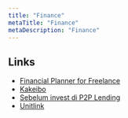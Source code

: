 ```yaml
---
title: "Finance"
metaTitle: "Finance"
metaDescription: "Finance"
---
```


## Links

- [Financial Planner for Freelance](/podcasts/financial-planner-freelance)
- [Kakeibo](/finance/kakeibo)
- [Sebelum invest di P2P Lending](https://twitter.com/danirachmat/status/1174848732216475648?s=20)
- [Unitlink](https://www.instagram.com/stories/highlights/17842651222635556/)
